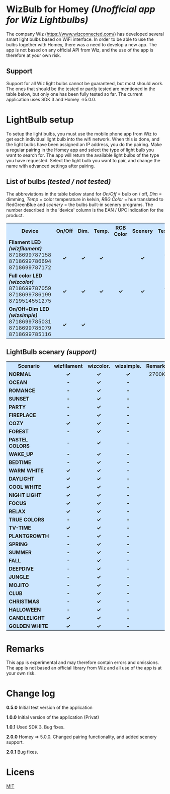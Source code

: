 # WizBulb for Homey *(Unofficial app for Wiz Lightbulbs)*

The company Wiz (https://www.wizconnected.com/) has developed several smart light bulbs based on WiFi interface. In order to be able to use the bulbs together with Homey, there was a need to develop a new app. The app is not based on any official API from Wiz, and the use of the app is therefore at your own risk.

## Support

Support for all Wiz light bulbs cannot be guaranteed, but most should work. The ones that should be the tested or partly tested are mentioned in the table below, but only one has been fully tested so far. The current application uses SDK 3 and Homey =>5.0.0.

# LightBulb setup
To setup the light bulbs, you must use the mobile phone app from Wiz to get each individual light bulb into the wifi network. When this is done, and the light bulbs have been assigned an IP address, you do the pairing. Make a regular pairing in the Homey app and select the type of light bulb you want to search for. The app will return the available light bulbs of the type you have requested. Select the light bulb you want to pair, and change the name with advanced settings after pairing.


## List of bulbs *(tested / not tested)*
The abbreviations in the table below stand for *On/Off* = bulb on / off, *Dim* = dimming, *Temp* = color temperature in kelvin, *RBG Color* = hue translated to RedGreenBlue  and *scenery* = the bulbs built-in scenery programs. The number described in the 'device' column is the EAN / UPC indication for the product.
<center>
<table style="background:#cce6ff">
  <tr>
    <th style="width:150px">Device</th>
    <th  style="width:75px">On/Off</th>
    <th  style="width:75px">Dim.</th>
    <th  style="width:75px">Temp.</th>
    <th  style="width:75px">RGB Color</th>
    <th  style="width:75px">Scenery</th>
    <th  style="width:75px">Tested</th>
  </tr>
  <tr>
    <td><b>Filament LED<br><i>(wizfilament)</i></b>  <br>8718699787158<br>8718699786694<br>8718699787172</td>
    <td style="text-align:center"><br><b>&checkmark;</b></td>
    <td style="text-align:center"><br><b>&checkmark;</b></td>
    <td style="text-align:center"><br><b>&checkmark;</b></td>
    <td style="text-align:center"> </td>
    <td style="text-align:center"><br><b>&checkmark;</b></td>
    <td style="text-align:center"><br><br><b>&checkmark;</b><br>-<br>-</td>
  </tr>
  <tr>
    <td><b>Full color LED<br><i>(wizcolor)</i></b><br>8718699787059<br>8718699786199<br>8719514551275</td>
    <td style="text-align:center"><br><b>&checkmark;</b></td>
    <td style="text-align:center"><br><b>&checkmark;</b></td>
    <td style="text-align:center"><br><b>&checkmark;</b></td>
    <td style="text-align:center"><br><b>&checkmark;</b></td>
    <td style="text-align:center"><br><b>&checkmark;</b></td>
    <td style="text-align:center"><br><br><b>&checkmark;</b><br>-<br>-</td>
  </tr>
<tr>
    <td><b>On/Off+Dim LED<br><i>(wizsimple)</i></b><br>8718699785031<br>8718699785079<br>8718699785116</td>
    <td style="text-align:center"><br><b>&checkmark;</b></td>
    <td style="text-align:center"><br><b>&checkmark;</b></td>
    <td style="text-align:center"><br><b></b></td>
    <td style="text-align:center"><br><b></b></td>
    <td style="text-align:center"><br><b></b></td>
    <td style="text-align:center"><br><br>-<br>-<br>-</td>
  </tr>
</table></center>

## LightBulb scenary *(support)*
<center><table style="background:#cce6ff">
  <tr>
    <th style="width:150px">Scenario</th>
    <th  style="width:100px">wizfilament</th>
    <th  style="width:100px">wizcolor.</th>
    <th  style="width:100px">wizsimple.</th>
    <th  style="width:100px">Remarks</th>
  </tr>
  <tr>
    <td><b>NORMAL</b></td>
    <td style="text-align:center"><b>&checkmark;</b></td>
    <td style="text-align:center"><b>&checkmark;</b></td>
    <td style="text-align:center"><b>&checkmark;</b></td>
    <td style="text-align:center">2700K</td>
  </tr>
  <tr>
    <td><b>OCEAN</b></td>
    <td style="text-align:center"><b>-</b></td>
    <td style="text-align:center"><b>&checkmark;</b></td>
    <td style="text-align:center"><b>-</b></td>
    <td style="text-align:center"> </td>
  </tr>
  <tr>
    <td><b>ROMANCE</b></td>
    <td style="text-align:center"><b>-</b></td>
    <td style="text-align:center"><b>&checkmark;</b></td>
    <td style="text-align:center"><b>-</b></td>
    <td style="text-align:center"> </td>
  </tr>
  <tr>
    <td><b>SUNSET</b></td>
    <td style="text-align:center"><b>-</b></td>
    <td style="text-align:center"><b>&checkmark;</b></td>
    <td style="text-align:center"><b>-</b></td>
    <td style="text-align:center"> </td>
  </tr>
  <tr>
    <td><b>PARTY</b></td>
    <td style="text-align:center"><b>-</b></td>
    <td style="text-align:center"><b>&checkmark;</b></td>
    <td style="text-align:center"><b>-</b></td>
    <td style="text-align:center"> </td>
  </tr>
  <tr>
    <td><b>FIREPLACE</b></td>
    <td style="text-align:center"><b>-</b></td>
    <td style="text-align:center"><b>&checkmark;</b></td>
    <td style="text-align:center"><b>-</b></td>
    <td style="text-align:center"> </td>
  </tr>
  <tr>
    <td><b>COZY</b></td>
    <td style="text-align:center"><b>&checkmark;</b></td>
    <td style="text-align:center"><b>&checkmark;</b></td>
    <td style="text-align:center"><b>-</b></td>
    <td style="text-align:center"> </td>
  </tr>
  <tr>
    <td><b>FOREST</b></td>
    <td style="text-align:center"><b>-</b></td>
    <td style="text-align:center"><b>&checkmark;</b></td>
    <td style="text-align:center"><b>-</b></td>
    <td style="text-align:center"> </td>
  </tr>
  <tr>
    <td><b>PASTEL COLORS</b></td>
    <td style="text-align:center"><b>-</b></td>
    <td style="text-align:center"><b>&checkmark;</b></td>
    <td style="text-align:center"><b>-</b></td>
    <td style="text-align:center"> </td>
  </tr>
  <tr>
    <td><b>WAKE_UP</b></td>
    <td style="text-align:center"><b>-</b></td>
    <td style="text-align:center"><b>&checkmark;</b></td>
    <td style="text-align:center"><b>-</b></td>
    <td style="text-align:center"> </td>
  </tr>
  <tr>
    <td><b>BEDTIME</b></td>
    <td style="text-align:center"><b>-</b></td>
    <td style="text-align:center"><b>&checkmark;</b></td>
    <td style="text-align:center"><b>-</b></td>
    <td style="text-align:center"> </td>
  </tr>
  <tr>
    <td><b>WARM WHITE</b></td>
    <td style="text-align:center"><b>&checkmark;</b></td>
    <td style="text-align:center"><b>&checkmark;</b></td>
    <td style="text-align:center"><b>-</b></td>
    <td style="text-align:center"> </td>
  </tr>
  <tr>
    <td><b>DAYLIGHT</b></td>
    <td style="text-align:center"><b>&checkmark;</b></td>
    <td style="text-align:center"><b>&checkmark;</b></td>
    <td style="text-align:center"><b>-</b></td>
    <td style="text-align:center"> </td>
  </tr>
  <tr>
    <td><b>COOL WHITE</b></td>
    <td style="text-align:center"><b>&checkmark;</b></td>
    <td style="text-align:center"><b>&checkmark;</b></td>
    <td style="text-align:center"><b>-</b></td>
    <td style="text-align:center"> </td>
  </tr>
  <tr>
    <td><b>NIGHT LIGHT</b></td>
    <td style="text-align:center"><b>&checkmark;</b></td>
    <td style="text-align:center"><b>&checkmark;</b></td>
    <td style="text-align:center"><b>-</b></td>
    <td style="text-align:center"> </td>
  </tr>
  <tr>
    <td><b>FOCUS</b></td>
    <td style="text-align:center"><b>&checkmark;</b></td>
    <td style="text-align:center"><b>&checkmark;</b></td>
    <td style="text-align:center"><b>-</b></td>
    <td style="text-align:center"> </td>
  </tr>
  <tr>
    <td><b>RELAX</b></td>
    <td style="text-align:center"><b>&checkmark;</b></td>
    <td style="text-align:center"><b>&checkmark;</b></td>
    <td style="text-align:center"><b>-</b></td>
    <td style="text-align:center"> </td>
  </tr>
  <tr>
    <td><b>TRUE COLORS</b></td>
    <td style="text-align:center"><b>-</b></td>
    <td style="text-align:center"><b>&checkmark;</b></td>
    <td style="text-align:center"><b>-</b></td>
    <td style="text-align:center"> </td>
  </tr>
  <tr>
    <td><b>TV-TIME</b></td>
    <td style="text-align:center"><b>&checkmark;</b></td>
    <td style="text-align:center"><b>&checkmark;</b></td>
    <td style="text-align:center"><b>-</b></td>
    <td style="text-align:center"> </td>
  </tr>
  <tr>
    <td><b>PLANTGROWTH</b></td>
    <td style="text-align:center"><b>-</b></td>
    <td style="text-align:center"><b>&checkmark;</b></td>
    <td style="text-align:center"><b>-</b></td>
    <td style="text-align:center"> </td>
  </tr>
  <tr>
    <td><b>SPRING</b></td>
    <td style="text-align:center"><b>-</b></td>
    <td style="text-align:center"><b>&checkmark;</b></td>
    <td style="text-align:center"><b>-</b></td>
    <td style="text-align:center"> </td>
  </tr>
  <tr>
    <td><b>SUMMER</b></td>
    <td style="text-align:center"><b>-</b></td>
    <td style="text-align:center"><b>&checkmark;</b></td>
    <td style="text-align:center"><b>-</b></td>
    <td style="text-align:center"> </td>
  </tr>
  <tr>
    <td><b>FALL</b></td>
    <td style="text-align:center"><b>-</b></td>
    <td style="text-align:center"><b>&checkmark;</b></td>
    <td style="text-align:center"><b>-</b></td>
    <td style="text-align:center"> </td>
  </tr>
  <tr>
    <td><b>DEEPDIVE</b></td>
    <td style="text-align:center"><b>-</b></td>
    <td style="text-align:center"><b>&checkmark;</b></td>
    <td style="text-align:center"><b>-</b></td>
    <td style="text-align:center"> </td>
  </tr>
  <tr>
    <td><b>JUNGLE</b></td>
    <td style="text-align:center"><b>-</b></td>
    <td style="text-align:center"><b>&checkmark;</b></td>
    <td style="text-align:center"><b>-</b></td>
    <td style="text-align:center"> </td>
  </tr>
  <tr>
    <td><b>MOJITO</b></td>
    <td style="text-align:center"><b>-</b></td>
    <td style="text-align:center"><b>&checkmark;</b></td>
    <td style="text-align:center"><b>-</b></td>
    <td style="text-align:center"> </td>
  </tr>
  <tr>
    <td><b>CLUB</b></td>
    <td style="text-align:center"><b>-</b></td>
    <td style="text-align:center"><b>&checkmark;</b></td>
    <td style="text-align:center"><b>-</b></td>
    <td style="text-align:center"> </td>
  </tr>
  <tr>
    <td><b>CHRISTMAS</b></td>
    <td style="text-align:center"><b>-</b></td>
    <td style="text-align:center"><b>&checkmark;</b></td>
    <td style="text-align:center"><b>-</b></td>
    <td style="text-align:center"> </td>
  </tr>
  <tr>
    <td><b>HALLOWEEN</b></td>
    <td style="text-align:center"><b>-</b></td>
    <td style="text-align:center"><b>&checkmark;</b></td>
    <td style="text-align:center"><b>-</b></td>
    <td style="text-align:center"> </td>
  </tr>
  <tr>
    <td><b>CANDLELIGHT</b></td>
    <td style="text-align:center"><b>&checkmark;</b></td>
    <td style="text-align:center"><b>&checkmark;</b></td>
    <td style="text-align:center"><b>-</b></td>
    <td style="text-align:center"> </td>
  </tr>
  <tr>
    <td><b>GOLDEN WHITE</b></td>
    <td style="text-align:center"><b>&checkmark;</b></td>
    <td style="text-align:center"><b>&checkmark;</b></td>
    <td style="text-align:center"><b>-</b></td>
    <td style="text-align:center"> </td>
  </tr>
</table></center>


# Remarks
This app is experimental and may therefore contain errors and omissions. The app is not based an official library from Wiz and all use of the app is at your own risk.

# Change log

**0.5.0** Initial test version of the application

**1.0.0** Initial version of the application (Privat)

**1.0.1** Used SDK 3. Bug fixes.

**2.0.0** Homey => 5.0.0. Changed pairing functionality, and added scenery support.

**2.0.1** Bug fixes.

# Licens
[MIT](https://github.com)









